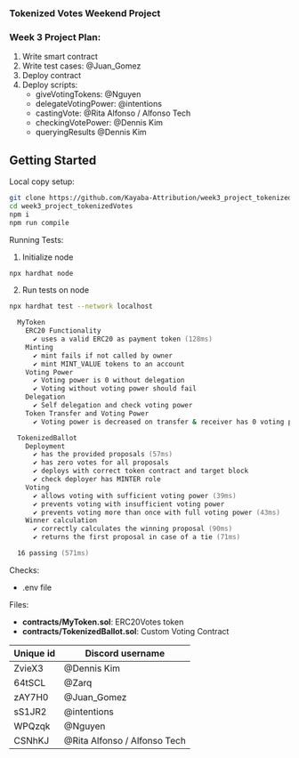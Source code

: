 ### Tokenized Votes Weekend Project


### Week 3 Project Plan:

1. Write smart contract
2. Write test cases: @Juan_Gomez
3. Deploy contract
4. Deploy scripts:
    + giveVotingTokens: @Nguyen
    + delegateVotingPower: @intentions
    + castingVote: @Rita Alfonso / Alfonso Tech
    + checkingVotePower: @Dennis Kim
    + queryingResults @Dennis Kim

## Getting Started
Local copy setup:

```bash
git clone https://github.com/Kayaba-Attribution/week3_project_tokenizedVotes
cd week3_project_tokenizedVotes
npm i
npm run compile
```

Running Tests:
1. Initialize node
```zsh
npx hardhat node 
```

2. Run tests on node
```zsh
npx hardhat test --network localhost 
```

```zsh
  MyToken
    ERC20 Functionality
      ✔ uses a valid ERC20 as payment token (128ms)
    Minting
      ✔ mint fails if not called by owner
      ✔ mint MINT_VALUE tokens to an account
    Voting Power
      ✔ Voting power is 0 without delegation
      ✔ Voting without voting power should fail
    Delegation
      ✔ Self delegation and check voting power
    Token Transfer and Voting Power
      ✔ Voting power is decreased on transfer & receiver has 0 voting power

  TokenizedBallot
    Deployment
      ✔ has the provided proposals (57ms)
      ✔ has zero votes for all proposals
      ✔ deploys with correct token contract and target block
      ✔ check deployer has MINTER role
    Voting
      ✔ allows voting with sufficient voting power (39ms)
      ✔ prevents voting with insufficient voting power
      ✔ prevents voting more than once with full voting power (43ms)
    Winner calculation
      ✔ correctly calculates the winning proposal (90ms)
      ✔ returns the first proposal in case of a tie (71ms)

  16 passing (571ms)
```
Checks:
+ .env file


Files:

+ **contracts/MyToken.sol**: ERC20Votes token
+ **contracts/TokenizedBallot.sol**: Custom Voting Contract

| Unique id | Discord username           |
| --------- | -------------------------- |
| ZvieX3    | @Dennis Kim                |
| 64tSCL    | @Zarq                      |
| zAY7H0    | @Juan_Gomez                |
| sS1JR2    | @intentions                |
| WPQzqk    | @Nguyen                    |
| CSNhKJ    | @Rita Alfonso / Alfonso Tech |



